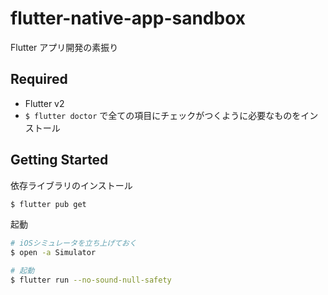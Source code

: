 # flutter-native-app-sandbox

Flutter アプリ開発の素振り

## Required

* Flutter v2
* `$ flutter doctor` で全ての項目にチェックがつくように必要なものをインストール

## Getting Started

依存ライブラリのインストール

```bash
$ flutter pub get
```

起動

```bash
# iOSシミュレータを立ち上げておく
$ open -a Simulator

# 起動
$ flutter run --no-sound-null-safety
```
